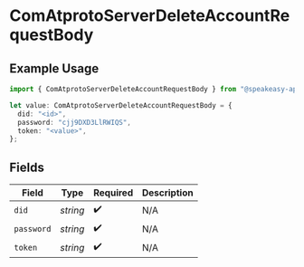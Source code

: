 # ComAtprotoServerDeleteAccountRequestBody

## Example Usage

```typescript
import { ComAtprotoServerDeleteAccountRequestBody } from "@speakeasy-api/bluesky/models/operations";

let value: ComAtprotoServerDeleteAccountRequestBody = {
  did: "<id>",
  password: "cjj9DXD3LlRWIQS",
  token: "<value>",
};
```

## Fields

| Field              | Type               | Required           | Description        |
| ------------------ | ------------------ | ------------------ | ------------------ |
| `did`              | *string*           | :heavy_check_mark: | N/A                |
| `password`         | *string*           | :heavy_check_mark: | N/A                |
| `token`            | *string*           | :heavy_check_mark: | N/A                |